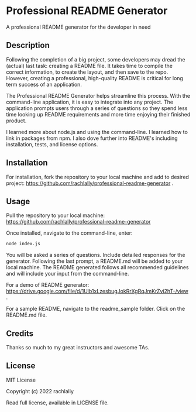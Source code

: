 # Professional README Generator

A professional README generator for the developer in need

## Description

Following the completion of a big project, some developers may dread the (actual) last task: creating a README file.  It takes time to compile the correct information, to create the layout, and then save to the repo.  However, creating a professional, high-quality README is critical for long term success of an application.  

The Professional README Generator helps streamline this process.  With the command-line application, it is easy to integrate into any project.  The application prompts users through a series of questions so they spend less time looking up README requirements and more time enjoying their finished product. 

I learned more about node.js and using the command-line.  I learned how to link in packages from npm.  I also dove further into README's including installation, tests, and license options.

## Installation

For installation, fork the repository to your local machine and add to desired project: https://github.com/rachlally/professional-readme-generator .

## Usage

Pull the repository to your local machine:  https://github.com/rachlally/professional-readme-generator 

Once installed, navigate to the command-line, enter: 

```bash
node index.js
```  

You will be asked a series of questions.  Include detailed responses for the generator.  Following the last prompt, a README.md will be added to your local machine.  The README generated follows all recommended guidelines and will include your input from the command-line.

For a demo of README generator: https://drive.google.com/file/d/1Ulb1xLzesbugJokRrXgRqJmKrZvi2hT-/view . 

For a sample README, navigate to the readme_sample folder.  Click on the README.md file.

## Credits

Thanks so much to my great instructors and awesome TAs.

## License

MIT License

Copyright (c) 2022 rachlally

Read full license, available in LICENSE file.
